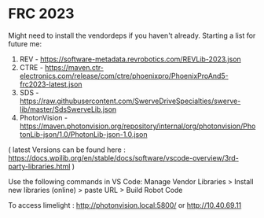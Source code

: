 # FRC 2023

Might need to install the vendordeps if you haven't already. Starting a list for future me:
1. REV - https://software-metadata.revrobotics.com/REVLib-2023.json
2. CTRE - https://maven.ctr-electronics.com/release/com/ctre/phoenixpro/PhoenixProAnd5-frc2023-latest.json
3. SDS - https://raw.githubusercontent.com/SwerveDriveSpecialties/swerve-lib/master/SdsSwerveLib.json
4. PhotonVision - https://maven.photonvision.org/repository/internal/org/photonvision/PhotonLib-json/1.0/PhotonLib-json-1.0.json

( latest Versions can be found here : https://docs.wpilib.org/en/stable/docs/software/vscode-overview/3rd-party-libraries.html ) 

Use the following commands in VS Code:
Manage Vendor Libraries > Install new libraries (online) > paste URL > Build Robot Code


To access limelight : http://photonvision.local:5800/ or http://10.40.69.11
